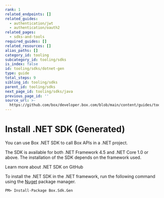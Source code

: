 ```yaml
---
rank: 1
related_endpoints: []
related_guides:
  - authentication/jwt
  - authentication/oauth2
related_pages:
  - sdks-and-tools
required_guides: []
related_resources: []
alias_paths: []
category_id: tooling
subcategory_id: tooling/sdks
is_index: false
id: tooling/sdks/dotnet-gen
type: guide
total_steps: 9
sibling_id: tooling/sdks
parent_id: tooling/sdks
next_page_id: tooling/sdks/java
previous_page_id: ''
source_url: >-
  https://github.com/box/developer.box.com/blob/main/content/guides/tooling/sdks/dotnet-gen.md
---
```

# Install .NET SDK (Generated)

You can use Box .NET SDK to call Box APIs in a .NET
project.

The SDK is available for both .NET Framework 4.5 and .NET Core 1.0 or
above. The installation of the SDK depends on the framework used.

<CTA to="https://github.com/box/box-dotnet-sdk-gen">

Learn more about .NET SDK on GitHub

</CTA>

To install the .NET SDK in the .NET framework, run the following command using
the [Nuget][nuget] package manager.

```shell
PM> Install-Package Box.Sdk.Gen
```

[nuget]: https://www.nuget.org/